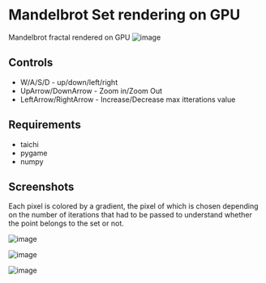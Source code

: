 # Mandelbrot Set rendering on GPU

Mandelbrot fractal rendered on GPU
![image](https://github.com/user-attachments/assets/d4c23332-a744-4d49-a4c6-13c3b5868c38)

## Controls
- W/A/S/D - up/down/left/right
- UpArrow/DownArrow - Zoom in/Zoom Out
- LeftArrow/RightArrow - Increase/Decrease max itterations value


## Requirements
- taichi
- pygame
- numpy

## Screenshots
Each pixel is colored by a gradient, the pixel of which is chosen depending on the number of iterations that had to be passed to understand whether the point belongs to the set or not.

![image](https://github.com/user-attachments/assets/4029901d-e3fa-40ed-8bc6-eadf61e55d66)
 
![image](https://github.com/user-attachments/assets/b37a92db-fb60-44f8-9619-7574e87c7857)

![image](https://github.com/user-attachments/assets/ea1dceb8-ef55-4ecd-b6d1-c73ad44bbec0)
